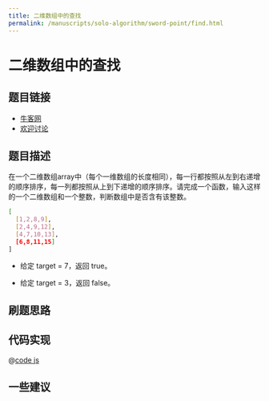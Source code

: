 ```yaml
---
title: 二维数组中的查找
permalink: /manuscripts/solo-algorithm/sword-point/find.html
---
```


# 二维数组中的查找

## 题目链接

- [牛客网](https://www.nowcoder.com/practice/abc3fe2ce8e146608e868a70efebf62e)
- [欢迎讨论](https://github.com/142vip/JavaScriptCollection/issues/20)

## 题目描述

在一个二维数组array中（每个一维数组的长度相同），每一行都按照从左到右递增的顺序排序，每一列都按照从上到下递增的顺序排序。请完成一个函数，输入这样的一个二维数组和一个整数，判断数组中是否含有该整数。

```bash
[
  [1,2,8,9],
  [2,4,9,12],
  [4,7,10,13],
  [6,8,11,15]
]
```

- 给定 target = 7，返回 true。

- 给定 target = 3，返回 false。

## 刷题思路

## 代码实现

@[code js](@algorithm/sword-point/数组和矩阵/find.js)

## 一些建议
